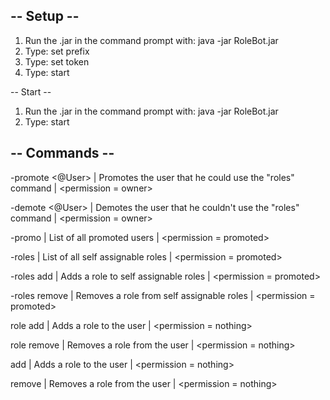 ## -- Setup --
1) Run the .jar in the command prompt with: java -jar RoleBot.jar
2) Type: set prefix <prefix>
3) Type: set token <token>
4) Type: start



-- Start --
1) Run the .jar in the command prompt with: java -jar RoleBot.jar
2) Type: start


## -- Commands --
  -promote <@User>    | Promotes the user that he could use the "roles"  command    | <permission = owner>
  
  -demote <@User>     | Demotes the user that he couldn't use the "roles"  command  | <permission = owner>
  
  -promo              | List of all promoted users                                  | <permission = promoted>
  
  
  -roles              | List of all self assignable roles                           | <permission = promoted>
  
  -roles add <role>   | Adds a role to self assignable roles                        | <permission = promoted>
  
  -roles remove <role>| Removes a role from self assignable roles                   | <permission = promoted>
  
  
  role add <role>     | Adds a role to the user                                     | <permission = nothing>
  
  role remove <role>  | Removes a role from the user                                | <permission = nothing>
  
  
  add <role>          | Adds a role to the user                                     | <permission = nothing>
  
  remove <role>       | Removes a role from the user                                | <permission = nothing>
